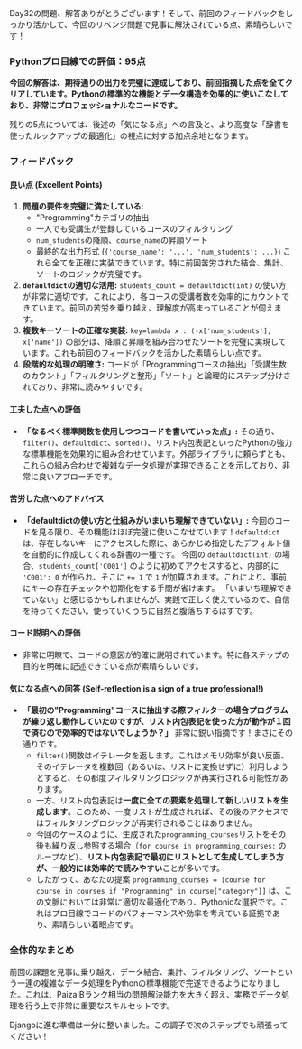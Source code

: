 Day32の問題、解答ありがとうございます！そして、前回のフィードバックをしっかり活かして、今回のリベンジ問題で見事に解決されている点、素晴らしいです！

### Pythonプロ目線での評価：95点

**今回の解答は、期待通りの出力を完璧に達成しており、前回指摘した点を全てクリアしています。Pythonの標準的な機能とデータ構造を効果的に使いこなしており、非常にプロフェッショナルなコードです。**

残りの5点については、後述の「気になる点」への言及と、より高度な「辞書を使ったルックアップの最適化」の視点に対する加点余地となります。

### フィードバック

#### 良い点 (Excellent Points)

1.  **問題の要件を完璧に満たしている:**
    * "Programming"カテゴリの抽出
    * 一人でも受講生が登録しているコースのフィルタリング
    * `num_students`の降順、`course_name`の昇順ソート
    * 最終的な出力形式 (`{'course_name': '...', 'num_students': ...}`)
    これら全てを正確に実装できています。特に前回苦労された結合、集計、ソートのロジックが完璧です。
2.  **`defaultdict`の適切な活用:**
    `students_count = defaultdict(int)` の使い方が非常に適切です。これにより、各コースの受講者数を効率的にカウントできています。前回の苦労を乗り越え、理解度が高まっていることが伺えます。
3.  **複数キーソートの正確な実装:**
    `key=lambda x : (-x['num_students'], x['name'])` の部分は、降順と昇順を組み合わせたソートを完璧に実現しています。これも前回のフィードバックを活かした素晴らしい点です。
4.  **段階的な処理の明確さ:**
    コードが「Programmingコースの抽出」「受講生数のカウント」「フィルタリングと整形」「ソート」と論理的にステップ分けされており、非常に読みやすいです。

#### 工夫した点への評価

* **「なるべく標準関数を使用しつつコードを書いていった点」:**
    その通り、`filter()`、`defaultdict`、`sorted()`、リスト内包表記といったPythonの強力な標準機能を効果的に組み合わせています。外部ライブラリに頼らずとも、これらの組み合わせで複雑なデータ処理が実現できることを示しており、非常に良いアプローチです。

#### 苦労した点へのアドバイス

* **「defaultdictの使い方と仕組みがいまいち理解できていない」:**
    今回のコードを見る限り、その機能はほぼ完璧に使いこなせています！`defaultdict`は、存在しないキーにアクセスした際に、あらかじめ指定したデフォルト値を自動的に作成してくれる辞書の一種です。
    今回の `defaultdict(int)` の場合、`students_count['C001']` のように初めてアクセスすると、内部的に `'C001': 0` が作られ、そこに `+= 1` で `1` が加算されます。これにより、事前にキーの存在チェックや初期化をする手間が省けます。
    「いまいち理解できていない」と感じるかもしれませんが、実践で正しく使えているので、自信を持ってください。使っていくうちに自然と腹落ちするはずです。

#### コード説明への評価

* 非常に明瞭で、コードの意図が的確に説明されています。特に各ステップの目的を明確に記述できている点が素晴らしいです。

#### 気になる点への回答 (Self-reflection is a sign of a true professional!)

* **「最初の"Programming"コースに抽出する際フィルターの場合プログラムが繰り返し動作していたのですが、リスト内包表記を使った方が動作が１回で済むので効率的ではないでしょうか？」**
    非常に鋭い指摘です！まさにその通りです。
    * `filter()`関数はイテレータを返します。これはメモリ効率が良い反面、そのイテレータを複数回（あるいは、リストに変換せずに）利用しようとすると、その都度フィルタリングロジックが再実行される可能性があります。
    * 一方、リスト内包表記は**一度に全ての要素を処理して新しいリストを生成します**。このため、一度リストが生成されれば、その後のアクセスではフィルタリングロジックが再実行されることはありません。
    * 今回のケースのように、生成された`programming_courses`リストをその後も繰り返し参照する場合（`for course in programming_courses:` のループなど）、**リスト内包表記で最初にリストとして生成してしまう方が、一般的には効率的で読みやすい**ことが多いです。
    * したがって、あなたの提案 `programming_courses = [course for course in courses if "Programming" in course["category"]]` は、この文脈においては非常に適切な最適化であり、Pythonicな選択です。これはプロ目線でコードのパフォーマンスや効率を考えている証拠であり、素晴らしい着眼点です。

### 全体的なまとめ

前回の課題を見事に乗り越え、データ結合、集計、フィルタリング、ソートという一連の複雑なデータ処理をPythonの標準機能で完遂できるようになりました。これは、Paiza Bランク相当の問題解決能力を大きく超え、実務でデータ処理を行う上で非常に重要なスキルセットです。

Djangoに進む準備は十分に整いました。この調子で次のステップでも頑張ってください！
